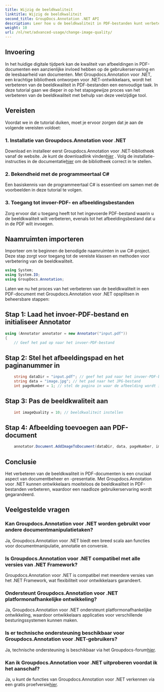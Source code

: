 ```yaml
---
title: Wijzig de beeldkwaliteit
linktitle: Wijzig de beeldkwaliteit
second_title: GroupDocs.Annotation .NET API
description: Leer hoe u de beeldkwaliteit in PDF-bestanden kunt verbeteren met Groupdocs.Annotation voor .NET. Volg onze stapsgewijze handleiding.
weight: 10
url: /nl/net/advanced-usage/change-image-quality/
---
```

## Invoering
In het huidige digitale tijdperk kan de kwaliteit van afbeeldingen in PDF-documenten een aanzienlijke invloed hebben op de gebruikerservaring en de leesbaarheid van documenten. Met Groupdocs.Annotation voor .NET, een krachtige bibliotheek ontworpen voor .NET-ontwikkelaars, wordt het verbeteren van de beeldkwaliteit in PDF-bestanden een eenvoudige taak. In deze tutorial gaan we dieper in op het stapsgewijze proces van het verbeteren van de beeldkwaliteit met behulp van deze veelzijdige tool.
## Vereisten
Voordat we in de tutorial duiken, moet je ervoor zorgen dat je aan de volgende vereisten voldoet:
### 1. Installatie van Groupdocs.Annotation voor .NET
 Download en installeer eerst Groupdocs.Annotation voor .NET-bibliotheek vanaf de website. Je kunt de downloadlink vinden[hier](https://releases.groupdocs.com/annotation/net/) . Volg de installatie-instructies in de documentatie[hier](https://tutorials.groupdocs.com/annotation/net/) om de bibliotheek correct in te stellen.
### 2. Bekendheid met de programmeertaal C#
Een basiskennis van de programmeertaal C# is essentieel om samen met de voorbeelden in deze tutorial te volgen.
### 3. Toegang tot invoer-PDF- en afbeeldingsbestanden
Zorg ervoor dat u toegang heeft tot het ingevoerde PDF-bestand waarin u de beeldkwaliteit wilt verbeteren, evenals tot het afbeeldingsbestand dat u in de PDF wilt invoegen.

## Naamruimten importeren
Importeer om te beginnen de benodigde naamruimten in uw C#-project. Deze stap zorgt voor toegang tot de vereiste klassen en methoden voor verbetering van de beeldkwaliteit.

```csharp
using System;
using System.IO;
using GroupDocs.Annotation;
```

Laten we nu het proces van het verbeteren van de beeldkwaliteit in een PDF-document met Groupdocs.Annotation voor .NET opsplitsen in beheersbare stappen:
## Stap 1: Laad het invoer-PDF-bestand en initialiseer Annotator
```csharp
using (Annotator annotator = new Annotator("input.pdf"))
{
    // Geef het pad op naar het invoer-PDF-bestand
```
## Stap 2: Stel het afbeeldingspad en het paginanummer in
```csharp
    string dataDir = "input.pdf"; // geef het pad naar het invoer-PDF-bestand op
    string data = "image.jpg"; // het pad naar het JPG-bestand
    int pageNumber = 1; // stel de pagina in waar de afbeelding wordt ingevoegd
```
## Stap 3: Pas de beeldkwaliteit aan
```csharp
    int imageQuality = 10; // beeldkwaliteit instellen
```
## Stap 4: Afbeelding toevoegen aan PDF-document
```csharp
    annotator.Document.AddImageToDocument(dataDir, data, pageNumber, imageQuality);
```

## Conclusie
Het verbeteren van de beeldkwaliteit in PDF-documenten is een cruciaal aspect van documentbeheer en -presentatie. Met Groupdocs.Annotation voor .NET kunnen ontwikkelaars moeiteloos de beeldkwaliteit in PDF-bestanden verbeteren, waardoor een naadloze gebruikerservaring wordt gegarandeerd.
## Veelgestelde vragen
### Kan Groupdocs.Annotation voor .NET worden gebruikt voor andere documentmanipulatietaken?
Ja, Groupdocs.Annotation voor .NET biedt een breed scala aan functies voor documentmanipulatie, annotatie en conversie.
### Is Groupdocs.Annotation voor .NET compatibel met alle versies van .NET Framework?
Groupdocs.Annotation voor .NET is compatibel met meerdere versies van het .NET Framework, wat flexibiliteit voor ontwikkelaars garandeert.
### Ondersteunt Groupdocs.Annotation voor .NET platformonafhankelijke ontwikkeling?
Ja, Groupdocs.Annotation voor .NET ondersteunt platformonafhankelijke ontwikkeling, waardoor ontwikkelaars applicaties voor verschillende besturingssystemen kunnen maken.
### Is er technische ondersteuning beschikbaar voor Groupdocs.Annotation voor .NET-gebruikers?
 Ja, technische ondersteuning is beschikbaar via het Groupdocs-forum[hier](https://forum.groupdocs.com/c/annotation/10).
### Kan ik Groupdocs.Annotation voor .NET uitproberen voordat ik het aanschaf?
 Ja, u kunt de functies van Groupdocs.Annotation voor .NET verkennen via een gratis proefversie[hier](https://releases.groupdocs.com/).